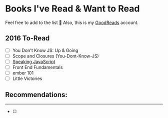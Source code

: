 # Books I've Read & Want to Read

Feel free to add to the list 🤘 Also, this is my [GoodReads](https://www.goodreads.com/user/show/66687-jim) account.

## 2016 To-Read

- [ ] You Don't Know JS: Up & Going
- [ ] Scope and Closures (You-Dont-Know-JS)
- [ ] [Speaking JavaScript](http://speakingjs.com/es5/index.html)
- [ ] Front End Fundamentals
- [ ] ember 101
- [ ] Little Victories

## Recommendations:
---
- [ ]
